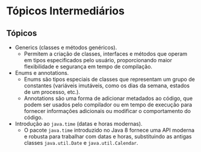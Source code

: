 # Tópicos Intermediários

## Tópicos

- Generics (classes e métodos genéricos).
  - Permitem a criação de classes, interfaces e métodos que operam em tipos especificados pelo usuário, proporcionando maior flexibilidade e segurança em tempo de compilação.
- Enums e annotations.
  - Enums são tipos especiais de classes que representam um grupo de constantes (variáveis imutáveis, como os dias da semana, estados de um processo, etc.).
  - Annotations são uma forma de adicionar metadados ao código, que podem ser usados pelo compilador ou em tempo de execução para fornecer informações adicionais ou modificar o comportamento do código.
- Introdução ao `java.time` (datas e horas modernas).
  - O pacote `java.time` introduzido no Java 8 fornece uma API moderna e robusta para trabalhar com datas e horas, substituindo as antigas classes `java.util.Date` e `java.util.Calendar`.


